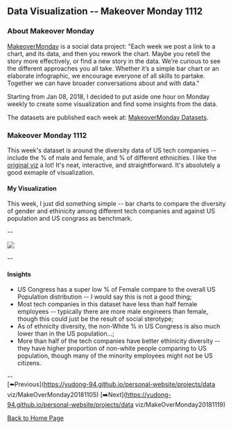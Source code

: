 <head>
  <!-- Global site tag (gtag.js) - Google Analytics -->
<script async src="https://www.googletagmanager.com/gtag/js?id=UA-112502179-1"></script>
<script>
  window.dataLayer = window.dataLayer || [];
  function gtag(){dataLayer.push(arguments);}
  gtag('js', new Date());

  gtag('config', 'UA-112502179-1');
</script>
</head>


## Data Visualization -- Makeover Monday 1112

### About Makeover Monday

[MakeoverMonday](http://www.makeovermonday.co.uk/) is a social data project:
"Each week we post a link to a chart, and its data, and then you rework the chart.
Maybe you retell the story more effectively, or find a new story in the data.
We’re curious to see the different approaches you all take. Whether it’s a simple bar chart or an elaborate infographic, we encourage everyone of all skills to partake.
Together we can have broader conversations about and with data."

Starting from Jan 08, 2018, I decided to put aside one hour on Monday weekly to create some visualization and find some insights from the data.

The datasets are published each week at: [MakeoverMonday Datasets](http://www.makeovermonday.co.uk/data/).

### Makeover Monday 1112

This week's dataset is around the diversity data of US tech companies -- include the % of male and female, and % of different ethnicities. I like the [original viz](https://informationisbeautiful.net/visualizations/diversity-in-tech/) a lot! It's neat, interactive, and straightforward. It's absolutely a good exmaple of visualization.  


#### My Visualization

This week, I just did something simple -- bar charts to compare the diversity of gender and ethinicity among different tech companies and against US population and US congrass as benchmark.  

--  
<div class='tableauPlaceholder' id='viz1542078650759' style='position: relative'>
<noscript><a href='#'>
  <img alt=' ' src='https:&#47;&#47;public.tableau.com&#47;static&#47;images&#47;Ma&#47;MakeoverMonday1112&#47;DiversityinTech&#47;1_rss.png' style='border: none' />
</a></noscript>
<object class='tableauViz'  style='display:none;'>
  <param name='host_url' value='https%3A%2F%2Fpublic.tableau.com%2F' />
  <param name='embed_code_version' value='3' />
  <param name='site_root' value='' />
  <param name='name' value='MakeoverMonday1112&#47;DiversityinTech' />
  <param name='tabs' value='no' />
  <param name='toolbar' value='yes' />
  <param name='static_image' value='https:&#47;&#47;public.tableau.com&#47;static&#47;images&#47;Ma&#47;MakeoverMonday1112&#47;DiversityinTech&#47;1.png' />
  <param name='animate_transition' value='yes' />
  <param name='display_static_image' value='yes' />
  <param name='display_spinner' value='yes' />
  <param name='display_overlay' value='yes' />
  <param name='display_count' value='yes' />
  <param name='filter' value='publish=yes' />
</object></div>              
<script type='text/javascript'>              
  var divElement = document.getElementById('viz1542078650759');       
  var vizElement = divElement.getElementsByTagName('object')[0];       
  vizElement.style.width='800px';vizElement.style.height='827px';      
  var scriptElement = document.createElement('script');                
  scriptElement.src = 'https://public.tableau.com/javascripts/api/viz_v1.js';    
  vizElement.parentNode.insertBefore(scriptElement, vizElement);             
</script>  


--  

#### Insights
* US Congress has a super low % of Female compare to the overall US Population distribution -- I would say this is not a good thing;  
* Most tech companies in this dataset have less than half female employees -- typically there are more male engineers than female, though this could just be the result of social sterotype;  
* As of ethnicity diversity, the non-White % in US Congress is also much lower than in the US population...;  
* More than half of the tech companies have better ethinicity diversity -- they have higher proportion of non-white people comparing to US population, though many of the minority employees might not be US citizens.  


--  
[⬅️Previous](https://yudong-94.github.io/personal-website/projects/data viz/MakeOverMonday20181105) [➡️Next](https://yudong-94.github.io/personal-website/projects/data viz/MakeOverMonday20181119)  

[Back to Home Page](https://yudong-94.github.io/personal-website/)
